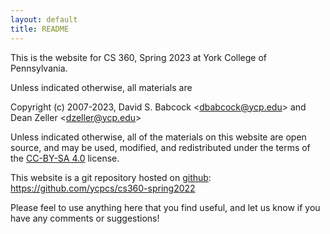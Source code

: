 ```yaml
---
layout: default
title: README
---
```


This is the website for CS 360, Spring 2023 at York College of
Pennsylvania.

Unless indicated otherwise, all materials are

Copyright (c) 2007-2023, David S. Babcock &lt;<dbabcock@ycp.edu>&gt; and Dean Zeller &lt;<dzeller@ycp.edu>&gt;

Unless indicated otherwise, all of the materials on this website are open source, and may be used, modified, and redistributed under the terms of the [CC-BY-SA 4.0](http://creativecommons.org/licenses/by-sa/4.0/) license.

This website is a git repository hosted on [github](https://github.com): <https://github.com/ycpcs/cs360-spring2022>

Please feel to use anything here that you find useful,
and let us know if you have any comments or suggestions!
